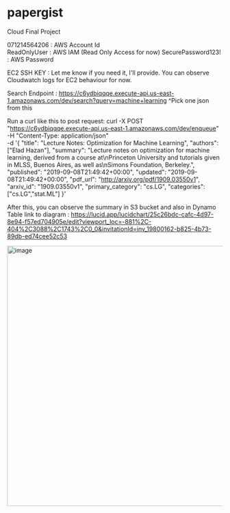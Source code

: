 # papergist
Cloud Final Project

071214564206 : AWS Account Id  
ReadOnlyUser : AWS IAM (Read Only Access for now)
SecurePassword123! : AWS Password

EC2 SSH KEY : Let me know if you need it, I'll provide. You can observe Cloudwatch logs for EC2 behaviour for now.

Search Endpoint : https://c6ydbiqqqe.execute-api.us-east-1.amazonaws.com/dev/search?query=machine+learning 
^Pick one json from this 

Run a curl like this to post request: 
curl -X POST "https://c6ydbiqqqe.execute-api.us-east-1.amazonaws.com/dev/enqueue" \
  -H "Content-Type: application/json" \
  -d '{
    "title": "Lecture Notes: Optimization for Machine Learning",
    "authors": ["Elad Hazan"],
    "summary": "Lecture notes on optimization for machine learning, derived from a course at\nPrinceton University and tutorials given in MLSS, Buenos Aires, as well as\nSimons Foundation, Berkeley.",
    "published": "2019-09-08T21:49:42+00:00",
    "updated": "2019-09-08T21:49:42+00:00",
    "pdf_url": "http://arxiv.org/pdf/1909.03550v1",
    "arxiv_id": "1909.03550v1",
    "primary_category": "cs.LG",
    "categories": ["cs.LG","stat.ML"]
  }'

After this, you can observe the summary in S3 bucket and also in Dynamo Table
link to diagram : https://lucid.app/lucidchart/25c26bdc-cafc-4d97-8e94-f57ed704905e/edit?viewport_loc=-881%2C-404%2C3088%2C1743%2C0_0&invitationId=inv_19800162-b825-4b73-89db-ed74cee52c53  


<img width="608" alt="image" src="https://github.com/user-attachments/assets/41611a56-e84e-4b18-b7c9-5816aa92a6ce" />

